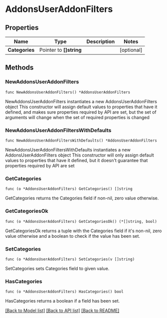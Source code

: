 # AddonsUserAddonFilters

## Properties

Name | Type | Description | Notes
------------ | ------------- | ------------- | -------------
**Categories** | Pointer to **[]string** |  | [optional] 

## Methods

### NewAddonsUserAddonFilters

`func NewAddonsUserAddonFilters() *AddonsUserAddonFilters`

NewAddonsUserAddonFilters instantiates a new AddonsUserAddonFilters object
This constructor will assign default values to properties that have it defined,
and makes sure properties required by API are set, but the set of arguments
will change when the set of required properties is changed

### NewAddonsUserAddonFiltersWithDefaults

`func NewAddonsUserAddonFiltersWithDefaults() *AddonsUserAddonFilters`

NewAddonsUserAddonFiltersWithDefaults instantiates a new AddonsUserAddonFilters object
This constructor will only assign default values to properties that have it defined,
but it doesn't guarantee that properties required by API are set

### GetCategories

`func (o *AddonsUserAddonFilters) GetCategories() []string`

GetCategories returns the Categories field if non-nil, zero value otherwise.

### GetCategoriesOk

`func (o *AddonsUserAddonFilters) GetCategoriesOk() (*[]string, bool)`

GetCategoriesOk returns a tuple with the Categories field if it's non-nil, zero value otherwise
and a boolean to check if the value has been set.

### SetCategories

`func (o *AddonsUserAddonFilters) SetCategories(v []string)`

SetCategories sets Categories field to given value.

### HasCategories

`func (o *AddonsUserAddonFilters) HasCategories() bool`

HasCategories returns a boolean if a field has been set.


[[Back to Model list]](../README.md#documentation-for-models) [[Back to API list]](../README.md#documentation-for-api-endpoints) [[Back to README]](../README.md)


